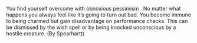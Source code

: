You find yourself overcome with obnoxious pessimism . No matter what happens you always feel like it’s going to turn out bad. You become immune to being charmed but gain disadvantage on performance checks. This can be dismissed by the wish spell or by being knocked unconscious by a hostile creature. (By Spearhartt)